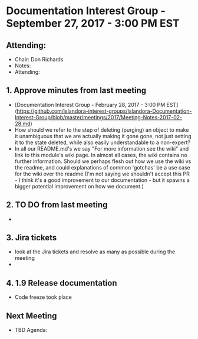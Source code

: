 # Documentation Interest Group - September 27, 2017 - 3:00 PM EST
## Attending:

* Chair: Don Richards
* Notes: 
* Attending: 

## 1. Approve minutes from last meeting
* [Documentation Interest Group - February 28, 2017 - 3:00 PM EST] (https://github.com/islandora-interest-groups/Islandora-Documentation-Interest-Group/blob/master/meetings/2017/Meeting-Notes-2017-02-28.md) 
* How should we refer to the step of deleting (purging) an object to make it unambiguous that we are actually making it gone gone, not just setting it to the state deleted, while also easily understandable to a non-expert?
* In all our README.md's we say "For more information see the wiki" and link to this module's wiki page. In almost all cases, the wiki contains no further information. Should we perhaps flesh out how we use the wiki vs the readme, and could explanations of common 'gotchas' be a use case for the wiki over the readme (I'm not saying we shouldn't accept this PR - I think it's a good improvement to our documentation - but it spawns a bigger potential improvement on how we document.)

## 2. TO DO from last meeting 
* 

## 3. Jira tickets
* look at the Jira tickets and resolve as many as possible during the meeting
* 

## 4. 1.9 Release documentation
* Code freeze took place 


## Next Meeting
* TBD
Agenda:

